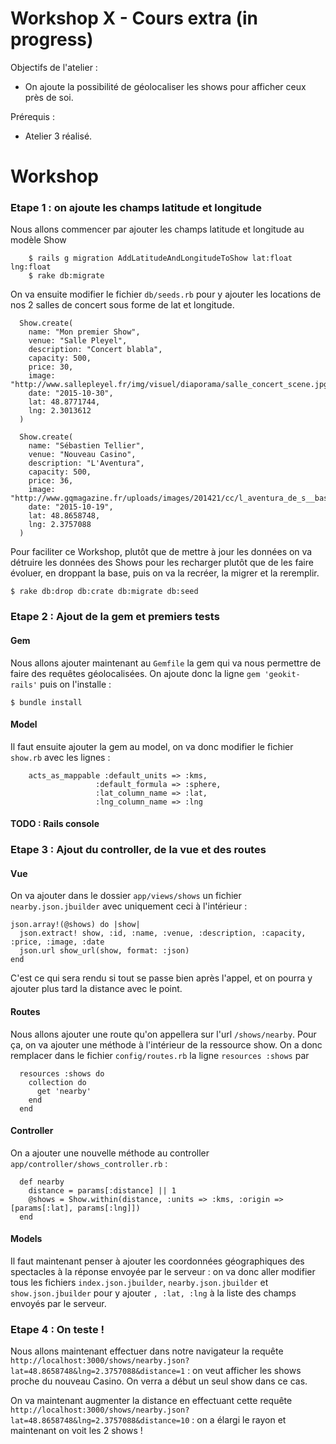 Workshop X - Cours extra (in progress)
=======

Objectifs de l'atelier :

* On ajoute la possibilité de géolocaliser les shows pour afficher ceux près de soi.

Prérequis :

* Atelier 3 réalisé.

# Workshop

### Etape 1 : on ajoute les champs latitude et longitude

Nous allons commencer par ajouter les champs latitude et longitude au modèle Show

		$ rails g migration AddLatitudeAndLongitudeToShow lat:float lng:float
		$ rake db:migrate
		
On va ensuite modifier le fichier `db/seeds.rb` pour y ajouter les locations de nos 2 salles de concert sous forme de lat et longitude.

```
  Show.create(
    name: "Mon premier Show",
    venue: "Salle Pleyel",
    description: "Concert blabla",
    capacity: 500,
    price: 30,
    image: "http://www.sallepleyel.fr/img/visuel/diaporama/salle_concert_scene.jpg",
    date: "2015-10-30",
    lat: 48.8771744,
    lng: 2.3013612
  )

  Show.create(
    name: "Sébastien Tellier",
    venue: "Nouveau Casino",
    description: "L'Aventura",
    capacity: 500,
    price: 36,
    image: "http://www.gqmagazine.fr/uploads/images/201421/cc/l_aventura_de_s__bastien_tellier_7651.jpeg",
    date: "2015-10-19",
    lat: 48.8658748,
    lng: 2.3757088
  )
 ```


Pour faciliter ce Workshop, plutôt que de mettre à jour les données on va détruire les données des Shows pour les recharger plutôt que de les faire évoluer, en droppant la base, puis on va la recréer, la migrer et la reremplir.

```
$ rake db:drop db:crate db:migrate db:seed

```
		
### Etape 2 : Ajout de la gem et premiers tests

#### Gem 

Nous allons ajouter maintenant au `Gemfile` la gem qui va nous permettre de faire des requêtes géolocalisées. On ajoute donc la ligne `gem 'geokit-rails'` puis on l'installe :

```
$ bundle install

```
#### Model 

Il faut ensuite ajouter la gem au model, on va donc modifier le fichier `show.rb` avec les lignes :

```
    acts_as_mappable :default_units => :kms,
                   :default_formula => :sphere,
                   :lat_column_name => :lat,
                   :lng_column_name => :lng
```

#### TODO : Rails console

### Etape 3 : Ajout du controller, de la vue et des routes

#### Vue

On va ajouter dans le dossier `app/views/shows` un fichier `nearby.json.jbuilder` avec uniquement ceci à l'intérieur :

```
json.array!(@shows) do |show|
  json.extract! show, :id, :name, :venue, :description, :capacity, :price, :image, :date
  json.url show_url(show, format: :json)
end
```

C'est ce qui sera rendu si tout se passe bien après l'appel, et on pourra y ajouter plus tard la distance avec le point.

#### Routes

Nous allons ajouter une route qu'on appellera sur l'url `/shows/nearby`. Pour ça, on va ajouter une méthode à l'intérieur de la ressource show. On a donc remplacer dans le fichier `config/routes.rb` la ligne `resources :shows` par 

```
  resources :shows do
    collection do
      get 'nearby'
    end
  end

```

#### Controller

On a ajouter une nouvelle méthode au controller `app/controller/shows_controller.rb` :

```
  def nearby
    distance = params[:distance] || 1
    @shows = Show.within(distance, :units => :kms, :origin => [params[:lat], params[:lng]])
  end

```

#### Models

Il faut maintenant penser à ajouter les coordonnées géographiques des spectacles à la réponse envoyée par le serveur : on va donc aller modifier tous les fichiers `index.json.jbuilder`, `nearby.json.jbuilder` et `show.json.jbuilder` pour y ajouter `, :lat, :lng` à la liste des champs envoyés par le serveur.

 
### Etape 4 : On teste !

Nous allons maintenant effectuer dans notre navigateur la requête `http://localhost:3000/shows/nearby.json?lat=48.8658748&lng=2.3757088&distance=1` : on veut afficher les shows proche du nouveau Casino. On verra a début un seul show dans ce cas.

On va maintenant augmenter la distance en effectuant cette requête `http://localhost:3000/shows/nearby.json?lat=48.8658748&lng=2.3757088&distance=10` : on a élargi le rayon et maintenant on voit les 2 shows !
